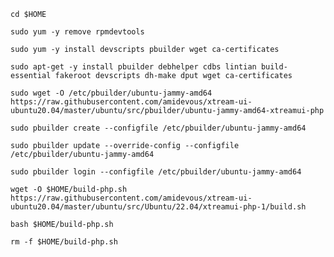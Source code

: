 `cd $HOME`

`sudo yum -y remove rpmdevtools`

`sudo yum -y install devscripts pbuilder wget ca-certificates`

`sudo apt-get -y install pbuilder debhelper cdbs lintian build-essential fakeroot devscripts dh-make dput wget ca-certificates`

`sudo wget -O /etc/pbuilder/ubuntu-jammy-amd64 https://raw.githubusercontent.com/amidevous/xtream-ui-ubuntu20.04/master/ubuntu/src/pbuilder/ubuntu-jammy-amd64-xtreamui-php`

`sudo pbuilder create --configfile /etc/pbuilder/ubuntu-jammy-amd64`

`sudo pbuilder update --override-config --configfile /etc/pbuilder/ubuntu-jammy-amd64`

`sudo pbuilder login --configfile /etc/pbuilder/ubuntu-jammy-amd64`

`wget -O $HOME/build-php.sh https://raw.githubusercontent.com/amidevous/xtream-ui-ubuntu20.04/master/ubuntu/src/Ubuntu/22.04/xtreamui-php-1/build.sh`

`bash $HOME/build-php.sh`

`rm -f $HOME/build-php.sh`
